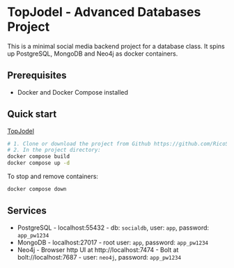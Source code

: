 # TopJodel - Advanced Databases Project

This is a minimal social media backend project for a database class. It spins up PostgreSQL, MongoDB and Neo4j as docker containers.

## Prerequisites

- Docker and Docker Compose installed

## Quick start
[TopJodel](https://github.com/RicoStaedeli/TopJodel)
```bash
# 1. Clone or download the project from Github https://github.com/RicoStaedeli/TopJodel --> Unzip the project if need
# 2. In the project directory:
docker compose build
docker compose up -d
```

To stop and remove containers:
```bash
docker compose down
```

## Services

- PostgreSQL - localhost:55432 - db: `socialdb`, user: `app`, password: `app_pw1234`
- MongoDB - localhost:27017 - root user: `app`, password: `app_pw1234`
- Neo4j - Browser http UI at http://localhost:7474 - Bolt at bolt://localhost:7687 - user: `neo4j`, password: `app_pw1234`

